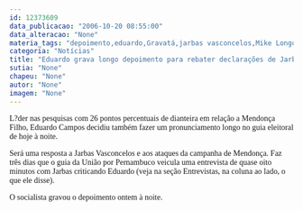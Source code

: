 ```yaml
---
id: 12373609
data_publicacao: "2006-10-20 08:55:00"
data_alteracao: "None"
materia_tags: "depoimento,eduardo,Gravatá,jarbas vasconcelos,Mike Longo"
categoria: "Notícias"
title: "Eduardo grava longo depoimento para rebater declarações de Jarbas"
sutia: "None"
chapeu: "None"
autor: "None"
imagem: "None"
---
```

<p><P><FONT face=Verdana>L?der nas pesquisas com 26 pontos percentuais de dianteira em relação a Mendonça Filho, Eduardo Campos decidiu também fazer um pronunciamento longo no guia eleitoral de hoje à noite.</FONT></P></p>
<p><P><FONT face=Verdana>Será uma resposta a Jarbas Vasconcelos e aos ataques da campanha de Mendonça. Faz três dias que o guia da União por Pernambuco veicula uma entrevista de quase oito minutos com Jarbas criticando Eduardo (veja na seção Entrevistas, na coluna ao lado, o que ele disse).</FONT></P></p>
<p><P><FONT face=Verdana>O socialista gravou o depoimento ontem à noite.</FONT></P> </p>
